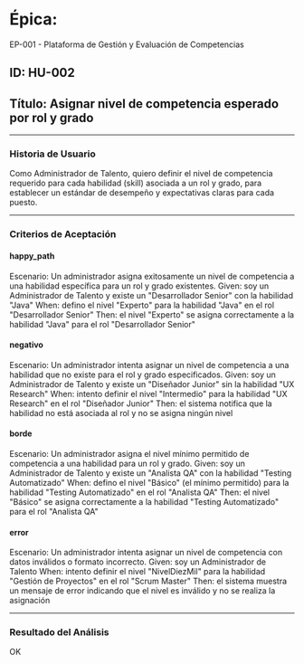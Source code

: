 # Épica: 
EP-001 - Plataforma de Gestión y Evaluación de Competencias

## ID: HU-002  
## Título: Asignar nivel de competencia esperado por rol y grado

---

### Historia de Usuario

Como Administrador de Talento, quiero definir el nivel de competencia requerido para cada habilidad (skill) asociada a un rol y grado, para establecer un estándar de desempeño y expectativas claras para cada puesto.

---

### Criterios de Aceptación

#### happy_path
Escenario: Un administrador asigna exitosamente un nivel de competencia a una habilidad específica para un rol y grado existentes.
  Given: soy un Administrador de Talento y existe un "Desarrollador Senior" con la habilidad "Java"
  When: defino el nivel "Experto" para la habilidad "Java" en el rol "Desarrollador Senior"
  Then: el nivel "Experto" se asigna correctamente a la habilidad "Java" para el rol "Desarrollador Senior"

#### negativo
Escenario: Un administrador intenta asignar un nivel de competencia a una habilidad que no existe para el rol y grado especificados.
  Given: soy un Administrador de Talento y existe un "Diseñador Junior" sin la habilidad "UX Research"
  When: intento definir el nivel "Intermedio" para la habilidad "UX Research" en el rol "Diseñador Junior"
  Then: el sistema notifica que la habilidad no está asociada al rol y no se asigna ningún nivel

#### borde
Escenario: Un administrador asigna el nivel mínimo permitido de competencia a una habilidad para un rol y grado.
  Given: soy un Administrador de Talento y existe un "Analista QA" con la habilidad "Testing Automatizado"
  When: defino el nivel "Básico" (el mínimo permitido) para la habilidad "Testing Automatizado" en el rol "Analista QA"
  Then: el nivel "Básico" se asigna correctamente a la habilidad "Testing Automatizado" para el rol "Analista QA"

#### error
Escenario: Un administrador intenta asignar un nivel de competencia con datos inválidos o formato incorrecto.
  Given: soy un Administrador de Talento
  When: intento definir el nivel "NivelDiezMil" para la habilidad "Gestión de Proyectos" en el rol "Scrum Master"
  Then: el sistema muestra un mensaje de error indicando que el nivel es inválido y no se realiza la asignación

---

### Resultado del Análisis  
OK

